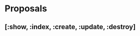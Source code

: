 Proposals
=========

[:show, :index, :create, :update, :destroy]
-------------------------------------------
